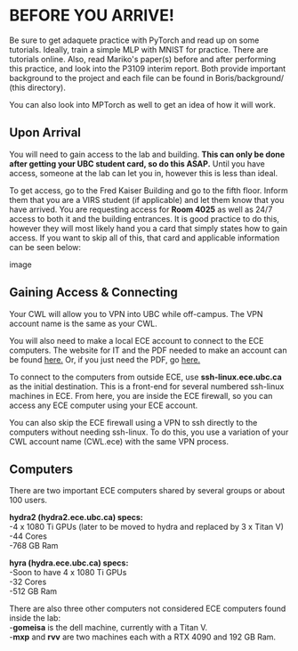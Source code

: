 # BEFORE YOU ARRIVE!
Be sure to get adaquete practice with PyTorch and read up on some tutorials. Ideally, train a simple MLP with MNIST for practice. There are tutorials online.
Also, read Mariko's paper(s) before and after performing this practice, and look into the P3109 interim report. Both provide important background to the project and each file can be found in Boris/background/ (this directory).

You can also look into MPTorch as well to get an idea of how it will work.

## Upon Arrival
You will need to gain access to the lab and building. **This can only be done after getting your UBC student card, so do this ASAP.** Until you have access, someone at the lab can let you in, however this is less than ideal. <br>

To get access, go to the Fred Kaiser Building and go to the fifth floor. Inform them that you are a VIRS student (if applicable) and let them know that you have arrived. You are requesting access for **Room 4025** as well as 24/7 access to both it and the building entrances. It is good practice to do this, however they will most likely hand you a card that simply states how to gain access. If you want to skip all of this, that card and applicable information can be seen below:

image



## Gaining Access & Connecting

Your CWL will allow you to VPN into UBC while off-campus. 
The VPN account name is the same as your CWL. <br>

You will also need to make a local ECE account to connect to the ECE computers.
The website for IT and the PDF needed to make an account can be found [here.](https://eng-services.ece.ubc.ca/help/it-and-account-support/)
Or, if you just need the PDF, go [here.](https://help.ece.ubc.ca/mediawiki/images/5/5a/Account_application.pdf)

To connect to the computers from outside ECE, use **ssh-linux.ece.ubc.ca** as the initial destination. 
This is a front-end for several numbered ssh-linux machines in ECE. 
From here, you are inside the ECE firewall, so you can access any ECE computer using your ECE account.

You can also skip the ECE firewall using a VPN to ssh directly to the computers without needing ssh-linux.
To do this, you use a variation of your CWL account name (CWL.ece) with the same VPN process.

## Computers
There are two important ECE computers shared by several groups or about 100 users.

**hydra2 (hydra2.ece.ubc.ca) specs:<br>**
-4 x 1080 Ti GPUs (later to be moved to hydra and replaced by 3 x Titan V)<br>
-44 Cores<br>
-768 GB Ram<br>

**hyra (hydra.ece.ubc.ca) specs:<br>**
-Soon to have 4 x 1080 Ti GPUs<br>
-32 Cores<br>
-512 GB Ram<br>

There are also three other computers not considered ECE computers found inside the lab:<br> 
-**gomeisa** is the dell machine, currently with a Titan V.<br>
-**mxp** and **rvv** are two machines each with a RTX 4090 and 192 GB Ram.


